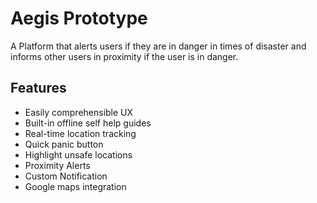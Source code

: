 # Aegis Prototype

A Platform that alerts users if they are in danger in times of disaster and informs other users in proximity if the user is in danger.


## Features

 - Easily comprehensible UX
 - Built-in offline self help guides
 - Real-time location tracking
 - Quick panic button
 - Highlight unsafe locations
 - Proximity Alerts
 - Custom Notification
 - Google maps integration
